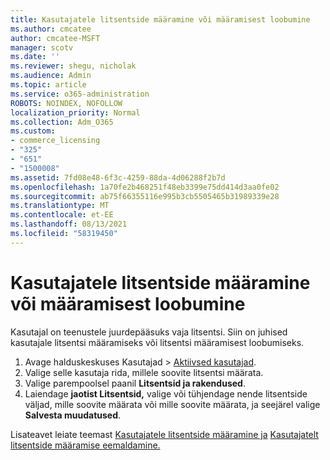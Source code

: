 ```yaml
---
title: Kasutajatele litsentside määramine või määramisest loobumine
ms.author: cmcatee
author: cmcatee-MSFT
manager: scotv
ms.date: ''
ms.reviewer: shegu, nicholak
ms.audience: Admin
ms.topic: article
ms.service: o365-administration
ROBOTS: NOINDEX, NOFOLLOW
localization_priority: Normal
ms.collection: Adm_O365
ms.custom:
- commerce_licensing
- "325"
- "651"
- "1500008"
ms.assetid: 7fd08e48-6f3c-4259-88da-4d06288f2b7d
ms.openlocfilehash: 1a70fe2b468251f48eb3399e75dd414d3aa0fe02
ms.sourcegitcommit: ab75f66355116e995b3cb5505465b31989339e28
ms.translationtype: MT
ms.contentlocale: et-EE
ms.lasthandoff: 08/13/2021
ms.locfileid: "58319450"
---
```

# <a name="assign-or-unassign-licenses-to-users"></a>Kasutajatele litsentside määramine või määramisest loobumine

Kasutajal on teenustele juurdepääsuks vaja litsentsi. Siin on juhised kasutajale litsentsi määramiseks või litsentsi määramisest loobumiseks.
  
1. Avage halduskeskuses Kasutajad  \> [Aktiivsed kasutajad](https://go.microsoft.com/fwlink/p/?linkid=834822).
2. Valige selle kasutaja rida, millele soovite litsentsi määrata.
3. Valige parempoolsel paanil **Litsentsid ja rakendused**.
4. Laiendage **jaotist Litsentsid,** valige või tühjendage nende litsentside väljad, mille soovite määrata või mille soovite määrata, ja seejärel valige **Salvesta muudatused**.

Lisateavet leiate teemast [Kasutajatele litsentside määramine ja](https://docs.microsoft.com/microsoft-365/admin/manage/assign-licenses-to-users) [Kasutajatelt litsentside määramise eemaldamine.](https://docs.microsoft.com/microsoft-365/admin/manage/remove-licenses-from-users)